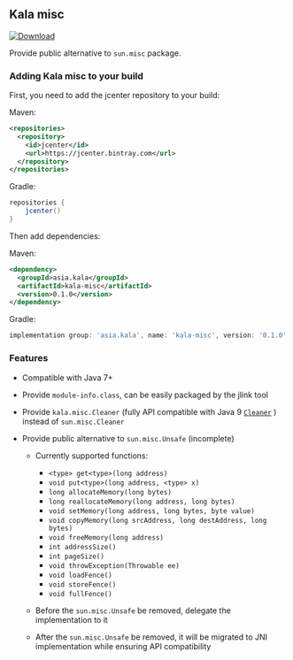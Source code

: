 ## Kala misc

[ ![Download](https://api.bintray.com/packages/glavo/maven/kala-misc/images/download.svg) ](https://bintray.com/glavo/maven/kala-misc/_latestVersion)

Provide public alternative to `sun.misc` package.

### Adding Kala misc to your build

First, you need to add the jcenter repository to your build:

Maven: 
```xml
<repositories>
  <repository>
    <id>jcenter</id>
    <url>https://jcenter.bintray.com</url>
  </repository>
</repositories>
```

Gradle:
```groovy
repositories {
    jcenter()
}
```

Then add dependencies:

Maven:
```xml
<dependency>
  <groupId>asia.kala</groupId>
  <artifactId>kala-misc</artifactId>
  <version>0.1.0</version>
</dependency>
```

Gradle:
```groovy
implementation group: 'asia.kala', name: 'kala-misc', version: '0.1.0'
```

### Features

* Compatible with Java 7+

* Provide `module-info.class`, can be easily packaged by the jlink tool

* Provide  `kala.misc.Cleaner` (fully API compatible with Java 9 [`Cleaner`](https://docs.oracle.com/en/java/javase/11/docs/api/java.base/java/lang/ref/Cleaner.html) ) instead of `sun.misc.Cleaner`

* Provide public alternative to `sun.misc.Unsafe` (incomplete)

  * Currently supported functions: 
  
    * `<type> get<type>(long address)` 
    * `void put<type>(long address, <type> x)`
    * `long allocateMemory(long bytes)`
    * `long reallocateMemory(long address, long bytes)`
    * `void setMemory(long address, long bytes, byte value)`  
    * `void copyMemory(long srcAddress, long destAddress, long bytes)`
    * `void freeMemory(long address)`
    * `int addressSize()`
    * `int pageSize()`
    * `void throwException(Throwable ee)`
    * `void loadFence()`
    * `void storeFence()`
    * `void fullFence()`
  
  * Before the `sun.misc.Unsafe` be removed, delegate the implementation to it
  
  * After the `sun.misc.Unsafe` be removed, it will be migrated to JNI implementation while ensuring API compatibility